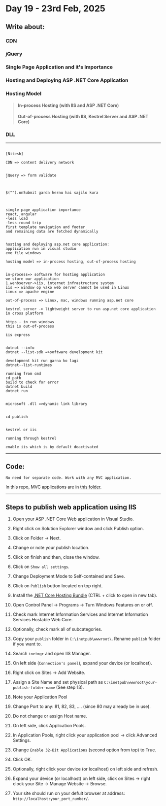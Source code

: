 # Day 19 - 23rd Feb, 2025

## Write about:

### CDN

### jQuery

### Single Page Application and it's Importance

### Hosting and Deploying ASP .NET Core Application

### Hosting Model
> #### In-process Hosting (with IIS and ASP .NET Core)
> #### Out-of-process Hosting (with IIS, Kestrel Server and ASP .NET Core)

### DLL

---

```

[Nitesh]

CDN => content delivery network


jQuery => form validate



$("").onSubmit garda hernu hai sajilo kura



single page application importance
react, angular
-less load
-less round trip 
first template navigation and footer 
and remaining data are fetched dynamically


hosting and deploying asp.net core application:
application run in visual studio
exe file windows 

hosting model => in-process hosting, out-of-process hosting


in-process=> software for hosting application
we store our application
1.wenbserver->iis, internet infrastructure system
iis => window op vako web server cannot be used in Linux
Linux => apache engine 

out-of-process => Linux, mac, windows running asp.net core

kestrel server -> lightweight server to run asp.net core application in cross platform

https - in run windows
this is out-of-process

iis express


dotnot --info
dotnet --list-sdk =>software development kit

development kit run garna ko lagi
dotnet--list-runtimes

running from cmd
cd path
build to check for error
dotnet build
dotnet run


microsoft .dll =>dynamic link library


cd publish


kestrel or iis

running through kestrel 

enable iis which is by default deactivated

```

---

## Code:

`No need for separate code. Work with any MVC application.`

In this repo, MVC applications are in [this folder](../applications/).

---

## Steps to publish web application using IIS

1. Open your ASP .NET Core Web application in Visual Studio.

2. Right click on Solution Explorer window and click Publish option.

3. Click on Folder -> Next.

4. Change or note your publish location.

5. Click on finish and then, close the window.

6. Click on `Show all settings`.

7. Change Deployment Mode to Self-contained and Save.

8. Click on `Publish` button located on top right.

9. Install the [.NET Core Hosting Bundle](https://dotnet.microsoft.com/permalink/dotnetcore-current-windows-runtime-bundle-installer) (CTRL + click to open in new tab).

10. Open Control Panel -> Programs -> Turn Windows Features on or off.

11. Check mark Internet Information Services and Internet Information Services Hostable Web Core.

12. Optionally, check mark all of subcategories.

13. Copy your `publish` folder in `C:\inetpub\wwwroot\`. Rename `publish` folder if you want to.

14. Search `inetmgr` and open IIS Manager.

15. On left side (`Connection's panel`), expand your device (or localhost).

16. Right click on Sites -> Add Website.

17. Assign a Site Name and set physical path as `C:\inetpub\wwwroot\your-publish-folder-name` (See step 13).

18. Note your Application Pool

19. Change Port to any: 81, 82, 83, .... (since 80 may already be in use).

20. Do not change or assign Host name.

21. On left side, click Application Pools.

22. In Application Pools, right click your application pool -> click Advanced Settings.

23. Change `Enable 32-Bit Applications` (second option from top) to True.

24. Click OK.

25. Optionally, right click your device (or localhost) on left side and refresh.

26. Expand your device (or localhost) on left side, click on Sites -> right clock your Site -> Manage Website -> Browse.

27. Your site should run on your defult browser at address: `http://localhost:your_port_number/`.
